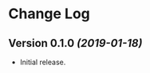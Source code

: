 Change Log
==========

Version 0.1.0 *(2019-01-18)*
----------------------------
 * Initial release.

